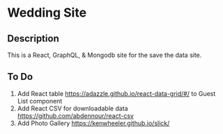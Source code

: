 # Wedding Site

## Description

This is a React, GraphQL, & Mongodb site for the save the data site.

## To Do
1. Add React table https://adazzle.github.io/react-data-grid/#/ to Guest List component
2. Add React CSV for downloadable data https://github.com/abdennour/react-csv
3. Add Photo Gallery https://kenwheeler.github.io/slick/
